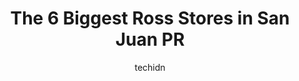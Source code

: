 ---
layout: ampstory
image: https://i0.wp.com/www.depkes.org/wp-content/uploads/2023/06/ross-0-in-san-juan-pr-1685965727.jpeg?resize=640,853
author: techidn
featured: false
description: Discover the impressive array of Ross options in San Juan PR, where you can find 6 of the largest Ross establishments in the area. From renowned classics to hidden gems, San Juan PR offers a
title: The 6 Biggest Ross Stores in San Juan PR
cover:
   title: The 6 Biggest Ross Stores in San Juan PR
   subtitle: Rickpate
   background: https://www.depkes.org/wp-content/uploads/2023/06/ross-0-in-san-juan-pr-1685965727.jpeg

pages: 
 - layout: thirds
   top: <h1>#1 Marshalls</h1>
   bottom: "<p>Excellent prices in varieties of merchandise. Lots of designers brand for outlet price! It has parkings!</p>"
   background: https://www.depkes.org/wp-content/uploads/2023/06/ross-1-in-san-juan-pr-1685965727.png
   backgroundblur: true
 - layout: thirds
   top: <h1>#2 Ross Dress for Less</h1>
   bottom: "<p>500 N Jackson Rd Ste G, Pharr, TX 78577, United States</p>"
   background: https://www.depkes.org/wp-content/uploads/2023/06/ross-2-in-san-juan-pr-1685965728.jpeg
   cta:
      link: https://www.depkes.org/blog/the-6-biggest-ross-stores-in-san-juan-pr/
      text: The 6 Biggest Ross Stores in San Juan PR
 - layout: thirds
   top: <h1>#3 Ross Dress for Less</h1>
   bottom: "<p>32051 Camino Capistrano, San Juan Capistrano, CA 92675, United States</p>"
   background: https://www.depkes.org/wp-content/uploads/2023/06/ross-3-in-san-juan-pr-1685965728.jpeg
   cta:
      link: https://www.depkes.org/blog/the-6-biggest-ross-stores-in-san-juan-pr/
      text: The 6 Biggest Ross Stores in San Juan PR
 - layout: thirds
   top: <h1>#4 Rosa & Elena</h1>
   bottom: "<p>954 PR-25 Suite 101, San Juan, 00907, Puerto Rico</p>"
   background: https://images.unsplash.com/photo-1496096265110-f83ad7f96608?ixlib=rb-4.0.3&ixid=MnwxMjA3fDB8MHxwaG90by1wYWdlfHx8fGVufDB8fHx8&auto=format&fit=crop&w=640&h=853&q=80
   cta:
      link: https://www.depkes.org/blog/the-6-biggest-ross-stores-in-san-juan-pr/
      text: The 6 Biggest Ross Stores in San Juan PR
 - layout: thirds
   top: <h1>#5 Rose Beauty supply</h1>
   bottom: "<p>22-30 C. Acosta, Caguas, 00725, Puerto Rico</p>"
   background: https://images.unsplash.com/photo-1540457036297-448b6b99e91c?ixlib=rb-4.0.3&ixid=MnwxMjA3fDB8MHxwaG90by1wYWdlfHx8fGVufDB8fHx8&auto=format&fit=crop&w=640&h=853&q=80
   cta:
      link: https://www.depkes.org/blog/the-6-biggest-ross-stores-in-san-juan-pr/
      text: The 6 Biggest Ross Stores in San Juan PR

 - layout: thirds
   middle: Continue reading...
   background: https://images.unsplash.com/photo-1533735380053-eb8d0759b24a?ixlib=rb-4.0.3&ixid=MnwxMjA3fDB8MHxwaG90by1wYWdlfHx8fGVufDB8fHx8&auto=format&fit=crop&w=640&h=853&q=80
   cta:
      link: https://www.depkes.org/blog/the-6-biggest-ross-stores-in-san-juan-pr/
      text: The 6 Biggest Ross Stores in San Juan PR
      
---